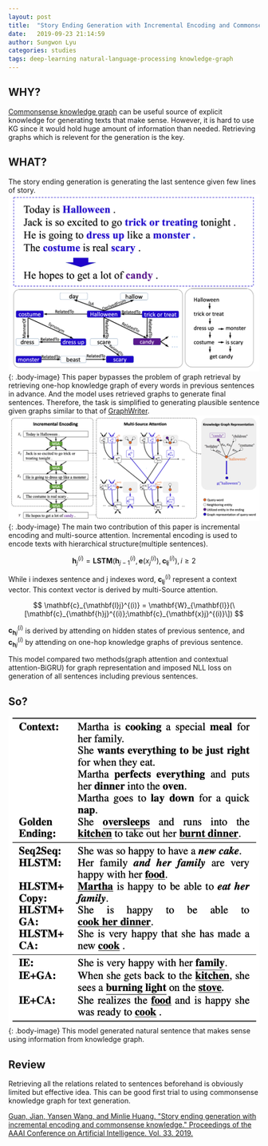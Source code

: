 ```yaml
---
layout: post
title:  "Story Ending Generation with Incremental Encoding and Commonsense Knowledge"
date:   2019-09-23 21:14:59
author: Sungwon Lyu
categories: studies
tags: deep-learning natural-language-processing knowledge-graph
---
```

## WHY? 
[Commonsense knowledge graph](https://lyusungwon.github.io/studies/2019/09/16/comet/) can be useful source of explicit knowledge for generating texts that make sense. However, it is hard to use KG since it would hold huge amount of information than needed. Retrieving graphs which is relevent for the generation is the key. 

## WHAT?
The story ending generation is generating the last sentence given few lines of story. 
![image](/assets/images/iemsa1.png){: .body-image}
This paper bypasses the problem of graph retrieval by retrieving one-hop knowledge graph of every words in previous sentences in advance. And the model uses retrieved graphs to generate final sentences. Therefore, the task is simplified to generating plausible sentence given graphs similar to that of [GraphWriter](https://lyusungwon.github.io/studies/2019/09/19/graphwriter/). 
![image](/assets/images/iemsa2.png){: .body-image}
The main two contribution of this paper is incremental encoding and multi-source attention. Incremental encoding is used to encode texts with hierarchical structure(multiple sentences). 

$$
\mathbf{h}_j^{(i)} = \mathbf{LSTM}(\mathbf{h}_{j-1}^{(i)}, \mathbf{e}(x_j^{(i)}), \mathbf{c}_{\mathbf{l}j}^{(i)}), i \geq 2
$$

While i indexes sentence and j indexes word, $\mathbf{c}_{\mathbf{l}j}^{(i)}$ represent a context vector. This context vector is derived by multi-Source attention.

$$
\mathbf{c}_{\mathbf{l}j}^{(i)} = \mathbf{W}_{\mathbf{l}}(\[\mathbf{c}_{\mathbf{h}j}^{(i)};\mathbf{c}_{\mathbf{x}j}^{(i)}\])
$$

$\mathbf{c}_{\mathbf{h}j}^{(i)}$ is derived by attending on hidden states of previous sentence, and $\mathbf{c}_{\mathbf{h}j}^{(i)}$ by attending on one-hop knowledge graphs of previous sentence. 

This model compared two methods(graph attention and contextual attention-BiGRU) for graph representation and imposed NLL loss on generation of all sentences including previous sentences. 

## So?
![image](/assets/images/iemsa3.png){: .body-image}
This model generated natural sentence that makes sense using information from knowledge graph. 

## Review
Retrieving all the relations related to sentences beforehand is obviously limited but effective idea. This can be good first trial to using commonsense knowledge graph for text generation. 

[Guan, Jian, Yansen Wang, and Minlie Huang. "Story ending generation with incremental encoding and commonsense knowledge." Proceedings of the AAAI Conference on Artificial Intelligence. Vol. 33. 2019.](https://www.aaai.org/ojs/index.php/AAAI/article/view/4612)

